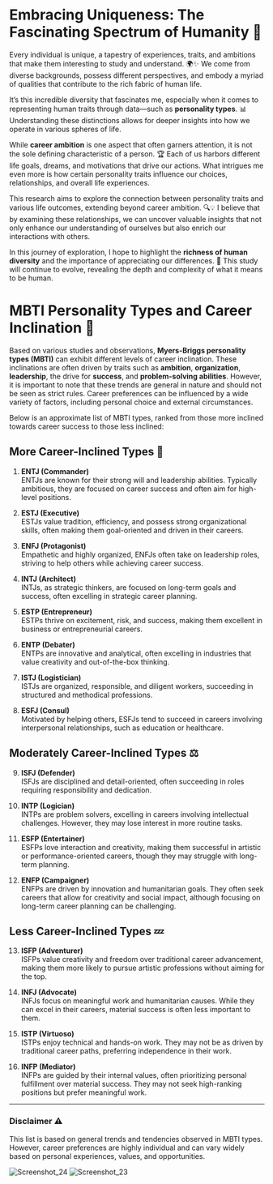 # Embracing Uniqueness: The Fascinating Spectrum of Humanity 🌈

Every individual is unique, a tapestry of experiences, traits, and ambitions that make them interesting to study and understand. 🌍✨ We come from diverse backgrounds, possess different perspectives, and embody a myriad of qualities that contribute to the rich fabric of human life.

It’s this incredible diversity that fascinates me, especially when it comes to representing human traits through data—such as **personality types**. 📊 Understanding these distinctions allows for deeper insights into how we operate in various spheres of life.

While **career ambition** is one aspect that often garners attention, it is not the sole defining characteristic of a person. 🏆 Each of us harbors different life goals, dreams, and motivations that drive our actions. What intrigues me even more is how certain personality traits influence our choices, relationships, and overall life experiences.

This research aims to explore the connection between personality traits and various life outcomes, extending beyond career ambition. 🔍💡 I believe that by examining these relationships, we can uncover valuable insights that not only enhance our understanding of ourselves but also enrich our interactions with others.

In this journey of exploration, I hope to highlight the **richness of human diversity** and the importance of appreciating our differences. 🌟 This study will continue to evolve, revealing the depth and complexity of what it means to be human.
# MBTI Personality Types and Career Inclination 🌟

Based on various studies and observations, **Myers-Briggs personality types (MBTI)** can exhibit different levels of career inclination. These inclinations are often driven by traits such as **ambition**, **organization**, **leadership**, the drive for **success**, and **problem-solving abilities**. However, it is important to note that these trends are general in nature and should not be seen as strict rules. Career preferences can be influenced by a wide variety of factors, including personal choice and external circumstances.

Below is an approximate list of MBTI types, ranked from those more inclined towards career success to those less inclined:

## More Career-Inclined Types 🚀

1. **ENTJ (Commander)**  
   ENTJs are known for their strong will and leadership abilities. Typically ambitious, they are focused on career success and often aim for high-level positions.
   
2. **ESTJ (Executive)**  
   ESTJs value tradition, efficiency, and possess strong organizational skills, often making them goal-oriented and driven in their careers.
   
3. **ENFJ (Protagonist)**  
   Empathetic and highly organized, ENFJs often take on leadership roles, striving to help others while achieving career success.

4. **INTJ (Architect)**  
   INTJs, as strategic thinkers, are focused on long-term goals and success, often excelling in strategic career planning.

5. **ESTP (Entrepreneur)**  
   ESTPs thrive on excitement, risk, and success, making them excellent in business or entrepreneurial careers.

6. **ENTP (Debater)**  
   ENTPs are innovative and analytical, often excelling in industries that value creativity and out-of-the-box thinking.

7. **ISTJ (Logistician)**  
   ISTJs are organized, responsible, and diligent workers, succeeding in structured and methodical professions.

8. **ESFJ (Consul)**  
   Motivated by helping others, ESFJs tend to succeed in careers involving interpersonal relationships, such as education or healthcare.

## Moderately Career-Inclined Types ⚖️

9. **ISFJ (Defender)**  
   ISFJs are disciplined and detail-oriented, often succeeding in roles requiring responsibility and dedication.

10. **INTP (Logician)**  
    INTPs are problem solvers, excelling in careers involving intellectual challenges. However, they may lose interest in more routine tasks.

11. **ESFP (Entertainer)**  
    ESFPs love interaction and creativity, making them successful in artistic or performance-oriented careers, though they may struggle with long-term planning.

12. **ENFP (Campaigner)**  
    ENFPs are driven by innovation and humanitarian goals. They often seek careers that allow for creativity and social impact, although focusing on long-term career planning can be challenging.

## Less Career-Inclined Types 💤

13. **ISFP (Adventurer)**  
    ISFPs value creativity and freedom over traditional career advancement, making them more likely to pursue artistic professions without aiming for the top.

14. **INFJ (Advocate)**  
    INFJs focus on meaningful work and humanitarian causes. While they can excel in their careers, material success is often less important to them.

15. **ISTP (Virtuoso)**  
    ISTPs enjoy technical and hands-on work. They may not be as driven by traditional career paths, preferring independence in their work.

16. **INFP (Mediator)**  
    INFPs are guided by their internal values, often prioritizing personal fulfillment over material success. They may not seek high-ranking positions but prefer meaningful work.

---

### Disclaimer ⚠️
This list is based on general trends and tendencies observed in MBTI types. However, career preferences are highly individual and can vary widely based on personal experiences, values, and opportunities.

![Screenshot_24](https://github.com/user-attachments/assets/b9d66376-615c-4457-8939-1903ed4f4716)
![Screenshot_23](https://github.com/user-attachments/assets/b24e293d-20ea-4e3c-a0b9-4ded47edaea5)
